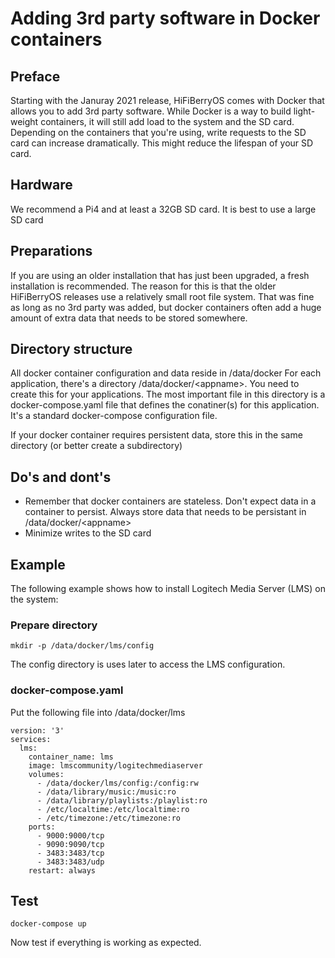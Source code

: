 # Adding 3rd party software in Docker containers

## Preface

Starting with the Januray 2021 release, HiFiBerryOS comes with Docker that allows you to add 3rd party software. While Docker is a way to build light-weight containers, it will still add load to the system and the SD card.
Depending on the containers that you're using, write requests to the SD card can increase dramatically. This might reduce the lifespan of your SD card. 

## Hardware

We recommend a Pi4 and at least a 32GB SD card. It is best to use a large SD card 

## Preparations

If you are using an older installation that has just been upgraded, a fresh installation is recommended. The reason for this is that the older HiFiBerryOS releases use a relatively small root file system. That was fine as long as no 3rd party was added, but docker containers often add a huge amount of extra data that needs to be stored somewhere.

## Directory structure

All docker container configuration and data reside in /data/docker
For each application, there's a directory /data/docker/\<appname\>. You need to create this for your applications.
The most important file in this directory is a docker-compose.yaml file that defines the conatiner(s) for this application. It's a standard docker-compose configuration file.

If your docker container requires persistent data, store this in the same directory (or better create a subdirectory)

## Do's and dont's

- Remember that docker containers are stateless. Don't expect data in a container to persist. Always store data that needs to be persistant in /data/docker/\<appname\>
- Minimize writes to the SD card

## Example

The following example shows how to install Logitech Media Server (LMS) on the system:

### Prepare directory
```mkdir -p /data/docker/lms
mkdir -p /data/docker/lms/config
```
The config directory is uses later to access the LMS configuration.

### docker-compose.yaml

Put the following file into /data/docker/lms

```
version: '3'
services:
  lms:
    container_name: lms
    image: lmscommunity/logitechmediaserver
    volumes:
      - /data/docker/lms/config:/config:rw
      - /data/library/music:/music:ro
      - /data/library/playlists:/playlist:ro
      - /etc/localtime:/etc/localtime:ro
      - /etc/timezone:/etc/timezone:ro
    ports:
      - 9000:9000/tcp
      - 9090:9090/tcp
      - 3483:3483/tcp
      - 3483:3483/udp
    restart: always
```

## Test

```cd /data/docker/lms
docker-compose up
```

Now test if everything is working as expected. 
